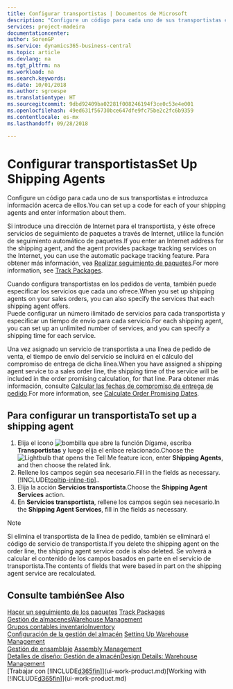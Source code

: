 ```yaml
---
title: Configurar transportistas | Documentos de Microsoft
description: "Configure un código para cada uno de sus transportistas e introduzca información acerca de ellos."
services: project-madeira
documentationcenter: 
author: SorenGP
ms.service: dynamics365-business-central
ms.topic: article
ms.devlang: na
ms.tgt_pltfrm: na
ms.workload: na
ms.search.keywords: 
ms.date: 10/01/2018
ms.author: sgroespe
ms.translationtype: HT
ms.sourcegitcommit: 9dbd92409ba02281f008246194f3ce0c53e4e001
ms.openlocfilehash: 49ed631f56730bce647dfe9fc75be2c2fc6b9359
ms.contentlocale: es-mx
ms.lasthandoff: 09/28/2018

---
```

# <a name="set-up-shipping-agents"></a><span data-ttu-id="a8483-103">Configurar transportistas</span><span class="sxs-lookup"><span data-stu-id="a8483-103">Set Up Shipping Agents</span></span>
<span data-ttu-id="a8483-104">Configure un código para cada uno de sus transportistas e introduzca información acerca de ellos.</span><span class="sxs-lookup"><span data-stu-id="a8483-104">You can set up a code for each of your shipping agents and enter information about them.</span></span>  

<span data-ttu-id="a8483-105">Si introduce una dirección de Internet para el transportista, y éste ofrece servicios de seguimiento de paquetes a través de Internet, utilice la función de seguimiento automático de paquetes.</span><span class="sxs-lookup"><span data-stu-id="a8483-105">If you enter an Internet address for the shipping agent, and the agent provides package tracking services on the Internet, you can use the automatic package tracking feature.</span></span> <span data-ttu-id="a8483-106">Para obtener más información, vea [Realizar seguimiento de paquetes](sales-how-track-packages.md).</span><span class="sxs-lookup"><span data-stu-id="a8483-106">For more information, see [Track Packages](sales-how-track-packages.md).</span></span>

<span data-ttu-id="a8483-107">Cuando configura transportistas en los pedidos de venta, también puede especificar los servicios que cada uno ofrece.</span><span class="sxs-lookup"><span data-stu-id="a8483-107">When you set up shipping agents on your sales orders, you can also specify the services that each shipping agent offers.</span></span>  
<span data-ttu-id="a8483-108">Puede configurar un número ilimitado de servicios para cada transportista y especificar un tiempo de envío para cada servicio.</span><span class="sxs-lookup"><span data-stu-id="a8483-108">For each shipping agent, you can set up an unlimited number of services, and you can specify a shipping time for each service.</span></span>  

<span data-ttu-id="a8483-109">Una vez asignado un servicio de transportista a una línea de pedido de venta, el tiempo de envío del servicio se incluirá en el cálculo del compromiso de entrega de dicha línea.</span><span class="sxs-lookup"><span data-stu-id="a8483-109">When you have assigned a shipping agent service to a sales order line, the shipping time of the service will be included in the order promising calculation, for that line.</span></span> <span data-ttu-id="a8483-110">Para obtener más información, consulte [Calcular las fechas de compromiso de entrega de pedido](sales-how-to-calculate-order-promising-dates.md).</span><span class="sxs-lookup"><span data-stu-id="a8483-110">For more information, see [Calculate Order Promising Dates](sales-how-to-calculate-order-promising-dates.md).</span></span>

## <a name="to-set-up-a-shipping-agent"></a><span data-ttu-id="a8483-111">Para configurar un transportista</span><span class="sxs-lookup"><span data-stu-id="a8483-111">To set up a shipping agent</span></span>  
1.  <span data-ttu-id="a8483-112">Elija el icono ![bombilla que abre la función Dígame](media/ui-search/search_small.png "Dígame que desea hacer"), escriba **Transportistas** y luego elija el enlace relacionado.</span><span class="sxs-lookup"><span data-stu-id="a8483-112">Choose the ![Lightbulb that opens the Tell Me feature](media/ui-search/search_small.png "Tell me what you want to do") icon, enter **Shipping Agents**, and then choose the related link.</span></span>  
2.  <span data-ttu-id="a8483-113">Rellene los campos según sea necesario.</span><span class="sxs-lookup"><span data-stu-id="a8483-113">Fill in the fields as necessary.</span></span> [!INCLUDE[tooltip-inline-tip](includes/tooltip-inline-tip_md.md)]<span data-ttu-id="a8483-114">.</span><span class="sxs-lookup"><span data-stu-id="a8483-114">.</span></span>  
3.  <span data-ttu-id="a8483-115">Elija la acción **Servicios transportista**.</span><span class="sxs-lookup"><span data-stu-id="a8483-115">Choose the **Shipping Agent Services** action.</span></span>
4. <span data-ttu-id="a8483-116">En **Servicios transportista**, rellene los campos según sea necesario.</span><span class="sxs-lookup"><span data-stu-id="a8483-116">In the **Shipping Agent Services**, fill in the fields as necessary.</span></span>

> [!NOTE]  
>  <span data-ttu-id="a8483-117">Si elimina el transportista de la línea de pedido, también se eliminará el código de servicio de transportista.</span><span class="sxs-lookup"><span data-stu-id="a8483-117">If you delete the shipping agent on the order line, the shipping agent service code is also deleted.</span></span> <span data-ttu-id="a8483-118">Se volverá a calcular el contenido de los campos basados en parte en el servicio de transportista.</span><span class="sxs-lookup"><span data-stu-id="a8483-118">The contents of fields that were based in part on the shipping agent service are recalculated.</span></span>  

## <a name="see-also"></a><span data-ttu-id="a8483-119">Consulte también</span><span class="sxs-lookup"><span data-stu-id="a8483-119">See Also</span></span>
<span data-ttu-id="a8483-120">[Hacer un seguimiento de los paquetes](sales-how-track-packages.md)  </span><span class="sxs-lookup"><span data-stu-id="a8483-120">[Track Packages](sales-how-track-packages.md)  </span></span>  
[<span data-ttu-id="a8483-121">Gestión de almacenes</span><span class="sxs-lookup"><span data-stu-id="a8483-121">Warehouse Management</span></span>](warehouse-manage-warehouse.md)  
[<span data-ttu-id="a8483-122">Grupos contables inventario</span><span class="sxs-lookup"><span data-stu-id="a8483-122">Inventory</span></span>](inventory-manage-inventory.md)  
<span data-ttu-id="a8483-123">[Configuración de la gestión del almacén](warehouse-setup-warehouse.md)   </span><span class="sxs-lookup"><span data-stu-id="a8483-123">[Setting Up Warehouse Management](warehouse-setup-warehouse.md)   </span></span>  
<span data-ttu-id="a8483-124">[Gestión de ensamblaje](assembly-assemble-items.md)  </span><span class="sxs-lookup"><span data-stu-id="a8483-124">[Assembly Management](assembly-assemble-items.md)  </span></span>  
[<span data-ttu-id="a8483-125">Detalles de diseño: Gestión de almacén</span><span class="sxs-lookup"><span data-stu-id="a8483-125">Design Details: Warehouse Management</span></span>](design-details-warehouse-management.md)  
<span data-ttu-id="a8483-126">[Trabajar con [!INCLUDE[d365fin](includes/d365fin_md.md)]](ui-work-product.md)</span><span class="sxs-lookup"><span data-stu-id="a8483-126">[Working with [!INCLUDE[d365fin](includes/d365fin_md.md)]](ui-work-product.md)</span></span>  

